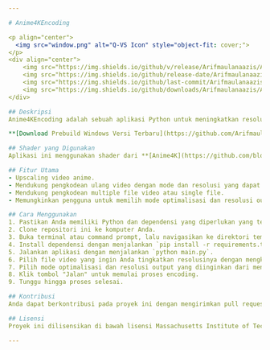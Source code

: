 ```yaml
---

# Anime4KEncoding

<p align="center">
  <img src="window.png" alt="Q-VS Icon" style="object-fit: cover;">
</p>
<div align="center">
    <img src="https://img.shields.io/github/v/release/Arifmaulanaazis/Anime4KEncoding" alt="GitHub release version">
    <img src="https://img.shields.io/github/release-date/Arifmaulanaazis/Anime4KEncoding" alt="GitHub Release Date">
    <img src="https://img.shields.io/github/last-commit/Arifmaulanaazis/Anime4KEncoding" alt="GitHub last commit">
    <img src="https://img.shields.io/github/downloads/Arifmaulanaazis/Anime4KEncoding/total" alt="GitHub Download count">
</div>

## Deskripsi
Anime4KEncoding adalah sebuah aplikasi Python untuk meningkatkan resolusi video anime dan kemudian mengkodeknya kembali. Aplikasi ini memungkinkan pengguna untuk mengatur mode optimalisasi dan resolusi output.

**[Download Prebuild Windows Versi Terbaru](https://github.com/Arifmaulanaazis/Anime4KEncoding/releases)**

## Shader yang Digunakan
Aplikasi ini menggunakan shader dari **[Anime4K](https://github.com/bloc97/Anime4K)** yang dikembangkan oleh **block97**. Anime4K adalah teknik upscaling yang dirancang khusus untuk anime, yang memanfaatkan shader untuk meningkatkan detail visual dan kejelasan tanpa mengorbankan performa. Shader dari Anime4K memberikan kualitas tinggi dalam proses upscaling dengan tetap mempertahankan estetika asli dari konten anime.

## Fitur Utama
- Upscaling video anime.
- Mendukung pengkodean ulang video dengan mode dan resolusi yang dapat disesuaikan.
- Mendukung pengkodean multiple file video atau single file.
- Memungkinkan pengguna untuk memilih mode optimalisasi dan resolusi output.

## Cara Menggunakan
1. Pastikan Anda memiliki Python dan dependensi yang diperlukan yang tercantum di file `requirements.txt`.
2. Clone repositori ini ke komputer Anda.
3. Buka terminal atau command prompt, lalu navigasikan ke direktori tempat Anda menyimpan repositori.
4. Install dependensi dengan menjalankan `pip install -r requirements.txt`.
5. Jalankan aplikasi dengan menjalankan `python main.py`.
6. Pilih file video yang ingin Anda tingkatkan resolusinya dengan mengklik tombol "Input" dan pilih folder untuk menyimpan video yang ditingkatkan dengan mengklik tombol "Output".
7. Pilih mode optimalisasi dan resolusi output yang diinginkan dari menu dropdown.
8. Klik tombol "Jalan" untuk memulai proses encoding.
9. Tunggu hingga proses selesai.

## Kontribusi
Anda dapat berkontribusi pada proyek ini dengan mengirimkan pull request melalui GitHub.

## Lisensi
Proyek ini dilisensikan di bawah lisensi Massachusetts Institute of Technology (MIT). Lihat [LICENSE](LICENSE) untuk informasi lebih lanjut.

---
```

